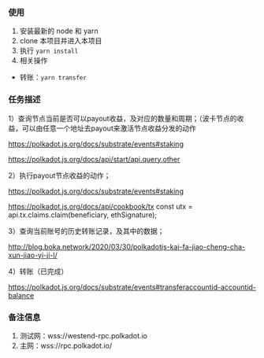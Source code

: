 ### 使用

1. 安装最新的 node 和 yarn
2. clone 本项目并进入本项目
3. 执行 `yarn install`
4. 相关操作

- 转账：`yarn transfer` 


### 任务描述

1）查询节点当前是否可以payout收益，及对应的数量和周期；（波卡节点的收益，可以由任意一个地址去payout来激活节点收益分发的动作

https://polkadot.js.org/docs/substrate/events#staking

https://polkadot.js.org/docs/api/start/api.query.other

2）执行payout节点收益的动作；

https://polkadot.js.org/docs/substrate/events#staking

https://polkadot.js.org/docs/api/cookbook/tx
const utx = api.tx.claims.claim(beneficiary, ethSignature);


3）查询当前账号的历史转账记录，及其中的数据；

http://blog.boka.network/2020/03/30/polkadotjs-kai-fa-jiao-cheng-cha-xun-jiao-yi-ji-l/

4）转账（已完成）

https://polkadot.js.org/docs/substrate/events#transferaccountid-accountid-balance


### 备注信息

1. 测试网：wss://westend-rpc.polkadot.io
2. 主网：wss://rpc.polkadot.io/
